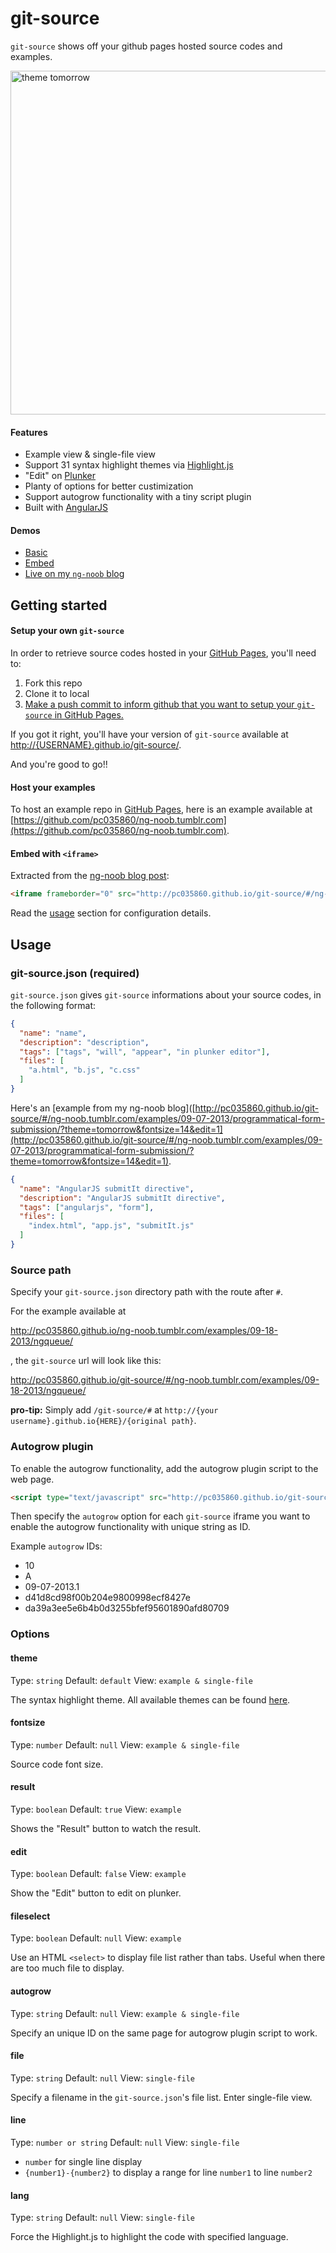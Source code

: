 # git-source

`git-source` shows off your github pages hosted source codes and examples.

<img src="https://raw.github.com/pc035860/git-source/master/screenshots/tomorrow.png" alt="theme tomorrow" width="550">

#### Features

* Example view & single-file view
* Support 31 syntax highlight themes via [Highlight.js](http://softwaremaniacs.org/soft/highlight/en/)
* "Edit" on [Plunker](http://plnkr.co)
* Planty of options for better custimization
* Support autogrow functionality with a tiny script plugin
* Built with [AngularJS](http://angularjs.org)

#### Demos

* [Basic](http://pc035860.github.io/git-source/)
* [Embed](http://pc035860.github.io/git-source/embed_test.html)
* [Live on my `ng-noob` blog](http://ng-noob.tumblr.com)

## Getting started

#### Setup your own `git-source`

In order to retrieve source codes hosted in your [GitHub Pages](http://pages.github.com/), you'll need to:

1. Fork this repo
2. Clone it to local
3. [Make a push commit to inform github that you want to setup your `git-source` in GitHub Pages.](http://stackoverflow.com/questions/8587321/github-pages-in-forked-repo)

If you got it right, you'll have your version of `git-source` available at [http://{USERNAME}.github.io/git-source/](http://{USERNAME}.github.io/git-source/).

And you're good to go!!


#### Host your examples

To host an example repo in [GitHub Pages](http://pages.github.com/), here is an example available at [https://github.com/pc035860/ng-noob.tumblr.com](https://github.com/pc035860/ng-noob.tumblr.com).

#### Embed with `<iframe>`

Extracted from the [ng-noob blog post](http://ng-noob.tumblr.com/post/61650112265/ngqueue):

```html
<iframe frameborder="0" src="http://pc035860.github.io/git-source/#/ng-noob.tumblr.com/examples/09-18-2013/ngqueue/?theme=monokai_sublime&fontsize=14&edit=1" width="680" height="600"></iframe>
```

Read the [usage](#usage) section for configuration details.

## Usage

### git-source.json (required)

`git-source.json` gives `git-source` informations about your source codes, in the following format:

```json
{
  "name": "name",
  "description": "description",
  "tags": ["tags", "will", "appear", "in plunker editor"],
  "files": [
  	"a.html", "b.js", "c.css"
  ]
}
```

Here's an [example from my ng-noob blog]([http://pc035860.github.io/git-source/#/ng-noob.tumblr.com/examples/09-07-2013/programmatical-form-submission/?theme=tomorrow&fontsize=14&edit=1](http://pc035860.github.io/git-source/#/ng-noob.tumblr.com/examples/09-07-2013/programmatical-form-submission/?theme=tomorrow&fontsize=14&edit=1).

```json
{
  "name": "AngularJS submitIt directive",
  "description": "AngularJS submitIt directive",
  "tags": ["angularjs", "form"],
  "files": [
  	"index.html", "app.js", "submitIt.js"
  ]
}
```


### Source path

Specify your `git-source.json` directory path with the route after `#`.

For the example available at 

http://pc035860.github.io/ng-noob.tumblr.com/examples/09-18-2013/ngqueue/

, the `git-source` url will look like this:

http://pc035860.github.io/git-source/#/ng-noob.tumblr.com/examples/09-18-2013/ngqueue/

**pro-tip:** Simply add `/git-source/#` at `http://{your username}.github.io{HERE}/{original path}`.


### Autogrow plugin

To enable the autogrow functionality, add the autogrow plugin script to the web page.

```html
<script type="text/javascript" src="http://pc035860.github.io/git-source/plugin/git-source.autogrow.js"></script>
```

Then specify the `autogrow` option for each `git-source` iframe you want to enable the autogrow functionality with unique string as ID.

Example `autogrow` IDs:

* 10
* A
* 09-07-2013.1
* d41d8cd98f00b204e9800998ecf8427e
* da39a3ee5e6b4b0d3255bfef95601890afd80709


### Options

#### theme

Type: `string` Default: `default` View: `example & single-file`

The syntax highlight theme. All available themes can be found [here](https://github.com/pc035860/git-source/tree/master/app/lastest_highlightjs_styles).


#### fontsize

Type: `number` Default: `null` View: `example & single-file`

Source code font size.


#### result

Type: `boolean` Default: `true` View: `example`

Shows the "Result" button to watch the result.


#### edit

Type: `boolean` Default: `false` View: `example`

Show the "Edit" button to edit on plunker.


#### fileselect

Type: `boolean` Default: `null` View: `example`

Use an HTML `<select>` to display file list rather than tabs. Useful when there are too much file to display.


#### autogrow

Type: `string` Default: `null` View: `example & single-file`

Specify an unique ID on the same page for autogrow plugin script to work.


#### file

Type: `string` Default: `null` View: `single-file`

Specify a filename in the `git-source.json`'s file list. Enter single-file view.


#### line

Type: `number or string` Default: `null` View: `single-file`

* `number` for single line display
* `{number1}-{number2}` to display a range for line `number1` to line `number2`


#### lang

Type: `string` Default: `null` View: `single-file`

Force the Highlight.js to highlight the code with specified language.
